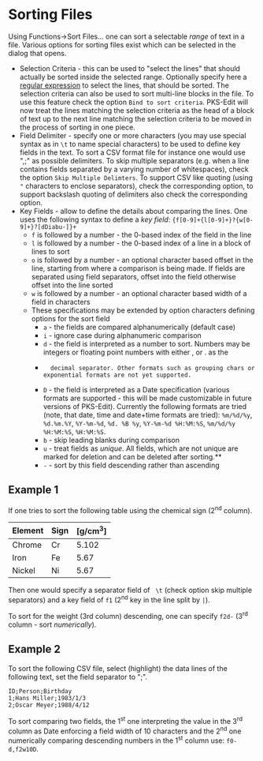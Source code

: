 # Sorting Files

Using Functions->Sort Files... one can sort a selectable *range* of text in a file. Various options for sorting files exist which 
can be selected in the dialog that opens.

- Selection Criteria - this can be used to "select the lines" that should actually be sorted inside the selected range. Optionally specify here a 
  [regular expression](#regular-expressions) to select the lines, that should be sorted. The selection criteria can also be used to sort multi-line blocks
  in the file. To use this feature check the option `Bind to sort criteria`. PKS-Edit will now treat the lines matching the selection criteria as the head
  of a block of text up to the next line matching the selection criteria to be moved in the process of sorting in one piece.
- Field Delimiter - specify one or more characters (you may use special syntax as in `\t` to name special characters) to be used to define key fields
  in the text. To sort a CSV format file for instance one would use ",;" as possible delimiters. To skip multiple separators (e.g. when a line contains fields
  separated by a varying number of whitespaces), check the option `Skip Multiple Delimters`. To support CSV like quoting (using `"` characters to enclose
  separators), check the corresponding option, to support backslash quoting of delimiters also check the corresponding option.
- Key Fields - allow to define the details about comparing the lines. One uses the following syntax to define a *key field*: `{f[0-9]+{l[0-9]+}?{w[0-9]+}?[dDiabu-]}+`
  - `f` is followed by a number - the 0-based index of the field in the line
  - `l` is followed by a number - the 0-based index of a line in a block of lines to sort
  - `o` is followed by a number - an optional character based offset in the line, starting from where a comparison is being made. If fields 
     are separated using field separators, offset into the field otherwise offset into the line sorted
  - `w` is followed by a number - an optional character based width of a field in characters
  - These specifications may be extended by option characters defining options for the sort field
    - `a` - the fields are compared alphanumerically (default case)
    - `i` - ignore case during alphanumeric comparison
    - `d` - the field is interpreted as a number to sort. Numbers may be integers or floating point numbers with either , or . as the
    -       decimal separator. Other formats such as grouping chars or exponential formats are not yet supported.
    - `D` - the field is interpreted as a Date specification (various formats are supported - this will be made customizable in future versions of PKS-Edit).
            Currently the following formats are tried (note, that date, time and date+time formats are tried): `%m/%d/%y`, `%d.%m.%Y`,
	        `%Y-%m-%d`, `%d. %B %y`, `%Y-%m-%d %H:%M:%S`, `%m/%d/%y %H:%M:%S`, `%H:%M:%S`. 
    - `b` - skip leading blanks during comparison
    - `u` - treat fields as *unique*. All fields, which are not unique are marked for deletion and can be deleted after sorting.**
    - `-` - sort by this field descending rather than ascending

## Example 1

If one tries to sort the following table using the chemical sign (2<sup>nd</sup> column).

Element|Sign|\[g/cm<sup>3</sup>]
-------|----|-----
Chrome|Cr|5.102 
Iron|Fe|5.67 
Nickel|Ni|5.67

Then one would specify a separator field of ` \t` (check option skip multiple separators) and a key field of `f1` (2<sup>nd</sup> key in the line split by `|`).

To sort for the weight (3rd column) descending, one can specify `f2d-` (3<sup>rd</sup> column - sort *numerically*).

## Example 2

To sort the following CSV file, select \(highlight) the data lines of the following text, set the field separator to ";".

```
ID;Person;Birthday
1;Hans Miller;1983/1/3
2;Oscar Meyer;1988/4/12
```

To sort comparing two fields, the 1<sup>st</sup> one interpreting the value in the 3<sup>rd</sup> column as Date enforcing a field width
of 10 characters and the 2<sup>nd</sup> one numerically comparing descending numbers in the 1<sup>st</sup> column use: `f0-d,f2w10D`.






